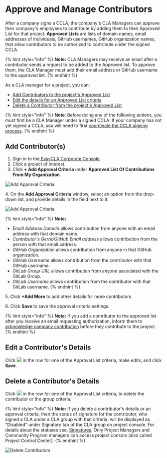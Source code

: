# Approve and Manage Contributors

After a company signs a CCLA, the company's CLA Managers can approve their company's employees to contribute by adding them to their Approved List for that project. **Approved Lists** are lists of domain names, email addresses of individuals, GitHub usernames, GitHub organization names, that allow contributors to be authorized to contribute under the signed CCLA.

{% hint style="info" %}
**Note:** CLA Managers may receive an email after a contributor sends a request to be added to the Approved list. To approve them, the CLA Manager must add their email address or GitHub username to the approved list.
{% endhint %}

As a CLA manager for a project, you can:

* ​[Add Contributors to the project's Approved List](approve-and-manage-contributors.md#add-contributor-s)​
* ​[Edit the details for an Approved List criteria](approve-and-manage-contributors.md#edit-a-contributors-details)​
* ​[Delete a Contributor from the project's Approved List](approve-and-manage-contributors.md#delete-a-contributors-details)​

{% hint style="info" %}
**Note**: Before doing any of the following actions, you must first be a CLA Manager under a signed CCLA. If your company has not yet signed a CCLA, you will need to first [coordinate the CCLA signing process](coordinate-signing-cla-and-become-initial-cla-manager.md).
{% endhint %}

## **Add Contributor(s)** <a href="#add-contributor-s" id="add-contributor-s"></a>

1. ​Sign in to the[ EasyCLA Corporate Console](https://organization.lfx.linuxfoundation.org/company/dashboard).
2. Click a project of interest.
3. Click **+ Add Approval Criteria** under **Approved List Of Contributions From My Organization**.

![Add Approval Criteria](broken-reference)

4\. On the **Add Approval Criteria** window, select an option from the drop-down list, and provide details in the field next to it.

![Add Approval Criteria](broken-reference)

{% hint style="info" %}
**Note:**

* _Email Address Domain_ allows contribution from anyone with an email address with that domain name.
* _Contributor's Gerrit/GitHub Email address_ allows contribution from the person with that email address.
* _GitHub Organization_ allows contribution from anyone in that GitHub organization.
* _GitHub Username_ allows contribution from the contributor with that GitHub username.
* _GitLab Group URL_ allows contribution from anyone associated with the GitLab Group.
* _GitLab Username_ allows contribution from the contributor with that GitLab username.
{% endhint %}

5\. Click **+Add More** to add other details for more contributors.

6\. Click **Save** to save the approval criteria settings.

{% hint style="info" %}
**Note:** If you add a contributor to the approved list after you receive an email requesting authorization, inform them to [acknowledge company contribution](../contributors/corporate-contributor.md#acknowledge-company-contribution) before they contribute to the project.
{% endhint %}

## Edit a Contributor's Details <a href="#edit-a-contributors-details" id="edit-a-contributors-details"></a>

Click ![](broken-reference) in the row for one of the Approval List criteria, make edits, and click **Save**.

## Delete a Contributor's Details <a href="#delete-a-contributors-details" id="delete-a-contributors-details"></a>

Click ![](broken-reference) in the row for one of the Approval List criteria, to delete the contributor or the group criteria.

{% hint style="info" %}
**Note:** If you delete a contributor's details or an approval criteria, then the status of signature for the contributor, who signed a CLA under a CLA group with that criteria, will be displayed as "Disabled" under Signatory tab of the CLA group on project console. For details about the statuses see, [Signatures](../project-managers/view-and-manage-cla-group-details.md#signatures). Only Project Managers and Community Program managers can access project console (also called Project Control Center).
{% endhint %}

![Delete Contributors](broken-reference)
